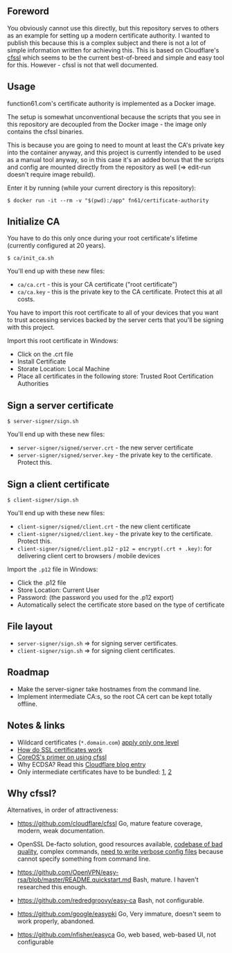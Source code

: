 Foreword
--------

You obviously cannot use this directly, but this repository serves to others as an example for
setting up a modern certificate authority. I wanted to publish this because this is a complex subject
and there is not a lot of simple information written for achieving this. This is based on Cloudflare's
[cfssl](https://github.com/cloudflare/cfssl) which seems to be the current best-of-breed and simple and
easy tool for this. However - cfssl is not that well documented.


Usage
-----

function61.com's certificate authority is implemented as a Docker image.

The setup is somewhat unconventional because the scripts that you see in this repository are decoupled
from the Docker image - the image only contains the cfssl binaries.

This is because you are going to need to mount at least the CA's private key into the container anyway,
and this project is currently intended to be used as a manual tool anyway, so in this case it's an added
bonus that the scripts and config are mounted directly from the repository as well
(=> edit-run doesn't require image rebuild).

Enter it by running (while your current directory is this repository):

```
$ docker run -it --rm -v "$(pwd):/app" fn61/certificate-authority
```


Initialize CA
-------------

You have to do this only once during your root certificate's lifetime (currently configured at 20 years).

```
$ ca/init_ca.sh
```

You'll end up with these new files:

- `ca/ca.crt` - this is your CA certificate ("root certificate")
- `ca/ca.key` - this is the private key to the CA certificate. Protect this at all costs.

You have to import this root certificate to all of your devices that you want to trust
accessing services backed by the server certs that you'll be signing with this project.

Import this root certificate in Windows:

- Click on the .crt file
- Install Certificate
- Storate Location: Local Machine
- Place all certificates in the following store: Trusted Root Certification Authorities


Sign a server certificate
-------------------------

```
$ server-signer/sign.sh
```

You'll end up with these new files:

- `server-signer/signed/server.crt` - the new server certificate
- `server-signer/signed/server.key` - the private key to the certificate. Protect this.


Sign a client certificate
-------------------------

```
$ client-signer/sign.sh
```

You'll end up with these new files:

- `client-signer/signed/client.crt` - the new client certificate
- `client-signer/signed/client.key` - the private key to the certificate. Protect this.
- `client-signer/signed/client.p12` - `p12 = encrypt(.crt + .key)`: for delivering client cert to browsers / mobile devices

Import the `.p12` file in Windows:

- Click the .p12 file
- Store Location: Current User
- Password: (the password you used for the .p12 export)
- Automatically select the certificate store based on the type of certificate

File layout
-----------

- `server-signer/sign.sh` => for signing server certificates.
- `client-signer/sign.sh` => for signing client certificates.


Roadmap
-------

- Make the server-signer take hostnames from the command line.
- Implement intermediate CA:s, so the root CA cert can be kept totally offline.


Notes & links
-------------

- Wildcard certificates (`*.domain.com`)
  [apply only one level](http://security.stackexchange.com/questions/10538/what-certificates-are-needed-for-multi-level-subdomains)
- [How do SSL certificates work](https://function61.com/blog/2017/how-do-ssl-certificates-work/)
- [CoreOS's primer on using cfssl](https://coreos.com/os/docs/latest/generate-self-signed-certificates.html#generate-ca-and-certificates)
- Why ECDSA? Read this
  [Cloudflare blog entry](https://blog.cloudflare.com/ecdsa-the-digital-signature-algorithm-of-a-better-internet/)
- Only intermediate certificates have to be bundled: [1](http://security.stackexchange.com/questions/65332/ssl-root-certificate-optional),
  [2](http://stackoverflow.com/questions/20409534/how-does-an-ssl-certificate-chain-bundle-work)


Why cfssl?
----------

Alternatives, in order of attractiveness:

- https://github.com/cloudflare/cfssl
  Go, mature feature coverage, modern, weak documentation.

- OpenSSL
  De-facto solution, good resources available,
  [codebase of bad quality](https://news.ycombinator.com/item?id=7556407), complex commands,
  [need to write verbose config files](https://jamielinux.com/docs/openssl-certificate-authority/) because cannot
  specify something from command line.

- https://github.com/OpenVPN/easy-rsa/blob/master/README.quickstart.md
  Bash, mature. I haven't researched this enough.

- https://github.com/redredgroovy/easy-ca
  Bash, not configurable.

- https://github.com/google/easypki
  Go, Very immature, doesn't seem to work properly, abandoned.

- https://github.com/nfisher/easyca
  Go, web based, web-based UI, not configurable
